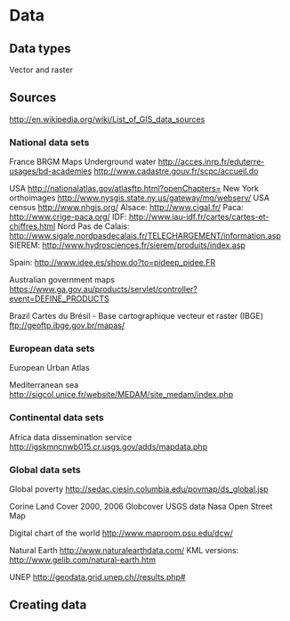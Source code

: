 # Data

## Data types
Vector and raster

## Sources
http://en.wikipedia.org/wiki/List_of_GIS_data_sources


### National data sets
France
BRGM Maps
Underground water http://acces.inrp.fr/eduterre-usages/bd-academies
http://www.cadastre.gouv.fr/scpc/accueil.do


USA
http://nationalatlas.gov/atlasftp.html?openChapters=
New York orthoimages
http://www.nysgis.state.ny.us/gateway/mg/webserv/
USA census
http://www.nhgis.org/
Alsace: http://www.cigal.fr/
Paca: http://www.crige-paca.org/
IDF: http://www.iau-idf.fr/cartes/cartes-et-chiffres.html
Nord Pas de Calais: http://www.sigale.nordpasdecalais.fr/TELECHARGEMENT/information.asp
SIEREM: http://www.hydrosciences.fr/sierem/produits/index.asp

Spain:
http://www.idee.es/show.do?to=pideep_pidee.FR

Australian government maps
https://www.ga.gov.au/products/servlet/controller?event=DEFINE_PRODUCTS

Brazil
Cartes du Brésil - Base cartographique vecteur et raster (IBGE) ftp://geoftp.ibge.gov.br/mapas/



### European data sets
European Urban Atlas

Mediterranean sea
http://sigcol.unice.fr/website/MEDAM/site_medam/index.php


### Continental data sets
Africa data dissemination service
http://igskmncnwb015.cr.usgs.gov/adds/mapdata.php

### Global data sets
Global poverty
http://sedac.ciesin.columbia.edu/povmap/ds_global.jsp

Corine Land Cover 2000, 2006
Globcover
USGS data
Nasa
Open Street Map

Digital chart of the world
http://www.maproom.psu.edu/dcw/

Natural Earth
http://www.naturalearthdata.com/
KML versions:
http://www.gelib.com/natural-earth.htm


UNEP
http://geodata.grid.unep.ch//results.php#

## Creating data
